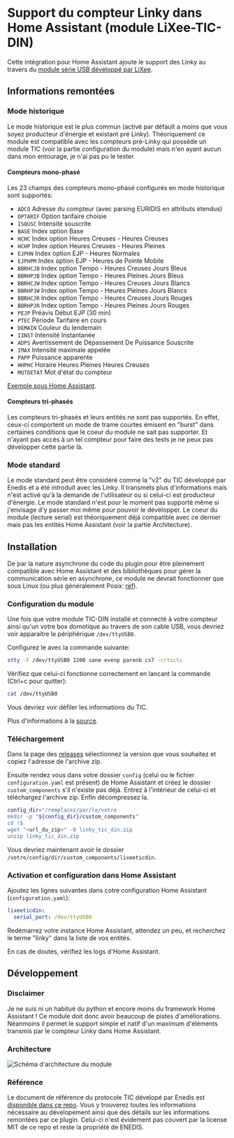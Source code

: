 # Support du compteur Linky dans Home Assistant (module LiXee-TIC-DIN)

Cette intégration pour Home Assistant ajoute le support des Linky au travers du [module série USB développé par LiXee](https://lixee.fr/produits/30-tic-din-3770014375070.html).

## Informations remontées

### Mode historique

Le mode historique est le plus commun (activé par défault a moins que vous soyez producteur d'énergie et existant pré Linky). Théoriquement ce module est compatible avec les compteurs pré-Linky qui possède un module TIC (voir la partie configuration du module) mais n'en ayant aucun dans mon entourage, je n'ai pas pu le tester.

#### Compteurs mono-phasé

Les 23 champs des compteurs mono-phasé configurés en mode historique sont supportés:

* `ADCO` Adresse du compteur (avec parsing EURIDIS en attributs étendus)
* `OPTARIF` Option tarifaire choisie
* `ISOUSC` Intensité souscrite
* `BASE` Index option Base
* `HCHC` Index option Heures Creuses - Heures Creuses
* `HCHP` Index option Heures Creuses - Heures Pleines
* `EJPHN` Index option EJP - Heures Normales
* `EJPHPM` Index option EJP - Heures de Pointe Mobile
* `BBRHCJB` Index option Tempo - Heures Creuses Jours Bleus
* `BBRHPJB` Index option Tempo - Heures Pleines Jours Bleus
* `BBRHCJW` Index option Tempo - Heures Creuses Jours Blancs
* `BBRHPJW` Index option Tempo - Heures Pleines Jours Blancs
* `BBRHCJR` Index option Tempo - Heures Creuses Jours Rouges
* `BBRHPJR` Index option Tempo - Heures Pleines Jours Rouges
* `PEJP` Préavis Début EJP (30 min)
* `PTEC` Période Tarifaire en cours
* `DEMAIN` Couleur du lendemain
* `IINST` Intensité Instantanée
* `ADPS` Avertissement de Dépassement De Puissance Souscrite
* `IMAX` Intensité maximale appelée
* `PAPP` Puissance apparente
* `HHPHC` Horaire Heures Pleines Heures Creuses
* `MOTDETAT` Mot d'état du compteur

[Exemple sous Home Assistant](https://github.com/hekmon/lixeeticdin/blob/v1.0.0/res/SCR-20220706-inu.png).

#### Compteurs tri-phasés

Les compteurs tri-phasés et leurs entités ne sont pas supportés. En effet, ceux-ci comportent un mode de trame courtes émisent en "burst" dans certaines conditions que le coeur du module ne sait pas supporter. Et n'ayant pas accès à un tel compteur pour faire des tests je ne peux pas développer cette partie là.

### Mode standard

Le mode standard peut être considéré comme la "v2" du TIC développé par Enedis et a été introduit avec les Linky. Il transmets plus d'informations mais n'est activé qu'à la demande de l'utilisateur ou si celui-ci est producteur d'énergie. Le mode standard n'est pour le moment pas supporté même si j'envisage d'y passer moi même pour pouvoir le développer. Le coeur du module (lecture serial) est théoriquement déjà compatible avec ce dernier mais pas les entités Home Assistant (voir la partie Architecture).

## Installation

De par la nature asynchrone du code du plugin pour être pleinement compatible avec Home Assistant et des bibliothèques pour gérer la communication série en asynchrone, ce module ne devrait fonctionner que sous Linux (ou plus généralement Posix: [ref](https://github.com/pyserial/pyserial-asyncio/blob/v0.6/serial_asyncio/__init__.py#L13-L16)).

### Configuration du module

Une fois que votre module TIC-DIN installé et connecté à votre compteur ainsi qu'un votre box domotique au travers de son cable USB, vous devriez voir apparaitre le périphérique `/dev/ttyUSB0`.

Configurez le avec la commande suivante:

```bash
stty -F /dev/ttyUSB0 1200 sane evenp parenb cs7 -crtscts
```

Vérifiez que celui-ci fonctionne correctement en lancant la commande (Ctrl+c pour quitter):

```bash
cat /dev/ttyUSB0
```

Vous devriez voir défiler les informations du TIC.


Plus d'informations à la [source](https://faire-ca-soi-meme.fr/domotique/2016/09/12/module-teleinformation-tic/).

### Téléchargement

Dans la page des [releases](https://github.com/hekmon/lixeeticdin/releases) sélectionnez la version que vous souhaitez et copiez l'adresse de l'archive zip.

Ensuite rendez vous dans votre dossier `config` (celui ou le fichier `configuration.yaml` est présent) de Home Assistant et créez le dossier `custom_components` s'il n'existe pas déjà. Entrez à l'intérieur de celui-ci et téléchargez l'archive zip. Enfin décompressez la.

```bash
config_dir="/remplacez/par/le/votre
mkdir -p "${config_dir}/custom_components"
cd !$
wget "<url_du_zip>" -O linky_tic_din.zip
unzip linky_tic_din.zip
```

Vous devriez maintenant avoir le dossier `/votre/config/dir/custom_components/lixeeticdin`.

### Activation et configuration dans Home Assistant

Ajoutez les lignes suivantes dans cotre configuration Home Assistant (`configuration.yaml`):

```yaml
lixeeticdin:
  serial_port: /dev/ttyUSB0
```

Redémarrez votre instance Home Assistant, attendez un peu, et recherchez le terme "linky" dans la liste de vos entités.

En cas de doutes, vérifiez les logs d'Home Assistant.

## Développement
### Disclaimer

Je ne suis ni un habitué du python et encore moins du framework Home Assistant ! Ce module doit donc avoir beaucoup de pistes d'améliorations. Néanmoins il permet le support simple et natif d'un maximum d'éléments transmis par le compteur Linky dans Home Assistant.
### Architecture

![Schéma d'architecture du module](https://github.com/hekmon/lixeeticdin/blob/v1.0.0/res/lixeeticdin_archi.excalidraw.png "Schéma d'architecture du module")

### Référence

Le document de référence du protocole TIC dévelopé par Enedis est [disponible dans ce repo](https://github.com/hekmon/lixeeticdin/blob/v1.0.0/Enedis-NOI-CPT_54E.pdf). Vous y trouverez toutes les informations nécessaire au dévelopement ainsi que des détails sur les informations remontées par ce plugin. Celui-ci n'est évidement pas couvert par la license MIT de ce repo et reste la propriété de ENEDIS.
